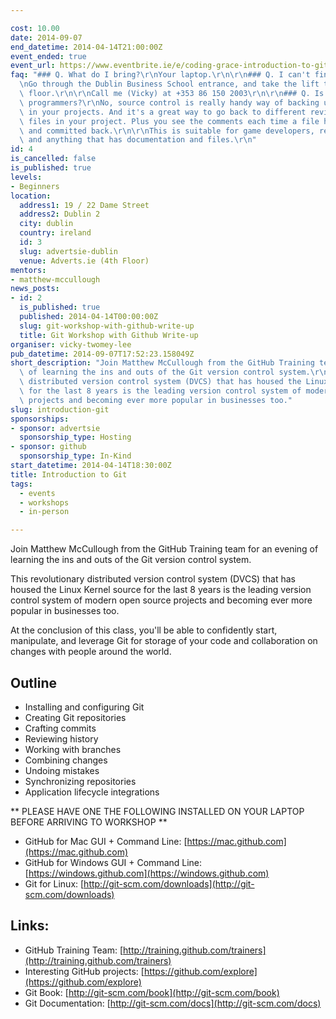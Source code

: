```yaml
---

cost: 10.00
date: 2014-09-07
end_datetime: 2014-04-14T21:00:00Z
event_ended: true
event_url: https://www.eventbrite.ie/e/coding-grace-introduction-to-git-tickets-10858388733
faq: "### Q. What do I bring?\r\nYour laptop.\r\n\r\n### Q. I can't find the venue\r\
  \nGo through the Dublin Business School entrance, and take the lift to Adverts.ie's\
  \ floor.\r\n\r\nCall me (Vicky) at +353 86 150 2003\r\n\r\n### Q. Is this just for\
  \ programmers?\r\nNo, source control is really handy way of backing up your files\
  \ in your projects. And it's a great way to go back to different revisions of your\
  \ files in your project. Plus you see the comments each time a file has been changed\
  \ and committed back.\r\n\r\nThis is suitable for game developers, researchers,\
  \ and anything that has documentation and files.\r\n"
id: 4
is_cancelled: false
is_published: true
levels:
- Beginners
location:
  address1: 19 / 22 Dame Street
  address2: Dublin 2
  city: dublin
  country: ireland
  id: 3
  slug: advertsie-dublin
  venue: Adverts.ie (4th Floor)
mentors:
- matthew-mccullough
news_posts:
- id: 2
  is_published: true
  published: 2014-04-14T00:00:00Z
  slug: git-workshop-with-github-write-up
  title: Git Workshop with Github Write-up
organiser: vicky-twomey-lee
pub_datetime: 2014-09-07T17:52:23.158049Z
short_description: "Join Matthew McCullough from the GitHub Training team for an evening\
  \ of learning the ins and outs of the Git version control system.\r\n\r\nThis revolutionary\
  \ distributed version control system (DVCS) that has housed the Linux Kernel source\
  \ for the last 8 years is the leading version control system of modern open source\
  \ projects and becoming ever more popular in businesses too."
slug: introduction-git
sponsorships:
- sponsor: advertsie
  sponsorship_type: Hosting
- sponsor: github
  sponsorship_type: In-Kind
start_datetime: 2014-04-14T18:30:00Z
title: Introduction to Git
tags:
  - events
  - workshops
  - in-person

---
```


Join Matthew McCullough from the GitHub Training team for an evening of learning the ins and outs of the Git version control system.

This revolutionary distributed version control system (DVCS) that has housed the Linux Kernel source for the last 8 years is the leading version control system of modern open source projects and becoming ever more popular in businesses too.

At the conclusion of this class, you'll be able to confidently start, manipulate, and leverage Git for storage of your code and collaboration on changes with people around the world.

## Outline
* Installing and configuring Git
* Creating Git repositories
* Crafting commits
* Reviewing history
* Working with branches
* Combining changes
* Undoing mistakes
* Synchronizing repositories
* Application lifecycle integrations

** PLEASE HAVE ONE THE FOLLOWING INSTALLED ON YOUR LAPTOP BEFORE ARRIVING TO WORKSHOP **

* GitHub for Mac GUI + Command Line: [https://mac.github.com](https://mac.github.com)
* GitHub for Windows GUI + Command Line: [https://windows.github.com](https://windows.github.com)
* Git for Linux: [http://git-scm.com/downloads](http://git-scm.com/downloads)

## Links:
* GitHub Training Team: [http://training.github.com/trainers](http://training.github.com/trainers)
* Interesting GitHub projects: [https://github.com/explore](https://github.com/explore)
* Git Book: [http://git-scm.com/book](http://git-scm.com/book)
* Git Documentation: [http://git-scm.com/docs](http://git-scm.com/docs)